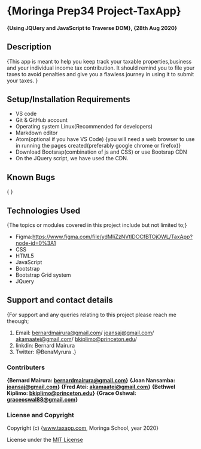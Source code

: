 <!--headings-->

# {Moringa Prep34 Project-TaxApp}

#### {Using JQUery and JavaScript to Traverse DOM}, {28th Aug 2020}

## Description

{This app is meant to help you keep track  your taxable properties,business and your individual income tax contribution.
It should remind you to file your taxes to avoid penalties
and give you a flawless journey in using it to submit your taxes.
 }

## Setup/Installation Requirements

* VS code 
* Git & GitHub account
* Operating system Linux(Recommended for developers)
* Markdown editor
* Atom(optional if you have VS Code)
{you will need a web browser to use in running the pages created(preferably google chrome or firefox)}
* Download Bootsrap(combination of js and CSS) or use Bootsrap CDN
* On the JQuery script, we have used the CDN.

## Known Bugs

{ }

## Technologies Used

{The topics or modules covered in this project include but not limited to;}

* Figma:https://www.figma.com/file/ydMIiZzNVtIDOCfBTOjOWL/TaxApp?node-id=0%3A1
* CSS
* HTML5
* JavaScript
* Bootstrap
* Bootstrap Grid system
* JQuery

## Support and contact details

{For support and any queries relating to this project please reach me theough;

1. Email: bernardmairura@gmail.com/ joansaj@gmail.com/     akamaatei@gmail.com/ bkiplimo@princeton.edu/
2. linkdin: Bernard Mairura 
3. Twitter: @BenaMyrura  .}

### Contributers

 **{Bernard Mairura: <bernardmairura@gmail.com>}**
 **{Joan Nansamba: <joansaj@gmail.com>}**
 **{Fred Atei: <akamaatei@gmail.com>}**
 **{Bethwel Kiplimo: <bkiplimo@princeton.edu>}**
 **{Grace Oshwal: <graceoswal88@gmail.com>}**

### License and Copyright

Copyright (c) {www.taxapp.com, Moringa School, year 2020}

License under the [MIT License](LICENSE)